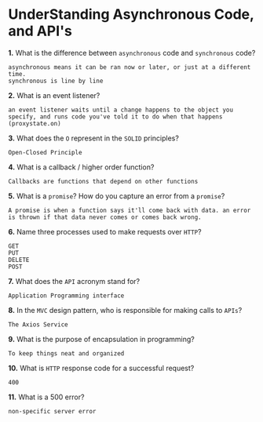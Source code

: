 # UnderStanding Asynchronous Code, and API's

**1.** What is the difference between `asynchronous` code and `synchronous` code?
<!-- enter you answer in the space below -->
```
asynchronous means it can be ran now or later, or just at a different time.
synchronous is line by line
```
**2.** What is an event listener?
<!-- enter you answer in the space below -->
```
an event listener waits until a change happens to the object you specify, and runs code you've told it to do when that happens (proxystate.on)
```
**3.** What does the `O` represent in the `SOLID` principles?
<!-- enter you answer in the space below -->
```
Open-Closed Principle
```
**4.** What is a callback / higher order function?
<!-- enter you answer in the space below -->
```
Callbacks are functions that depend on other functions
```
**5.** What is a `promise`? How do you capture an error from a `promise`?
<!-- enter you answer in the space below -->
```
A promise is when a function says it'll come back with data. an error is thrown if that data never comes or comes back wrong.
```
**6.** Name three processes used to make requests over `HTTP`?
<!-- enter you answer in the space below -->
```
GET
PUT
DELETE
POST
```
**7.** What does the `API` acronym stand for?
<!-- enter you answer in the space below -->
```
Application Programming interface
```
**8.** In the `MVC` design pattern, who is responsible for making calls to `APIs`?
<!-- enter you answer in the space below -->
```
The Axios Service
```
**9.** What is the purpose of encapsulation in programming?
<!-- enter you answer in the space below -->
```
To keep things neat and organized
```
**10.** What is `HTTP` response code for a successful request?
<!-- enter you answer in the space below -->
```
400
```
**11.** What is a 500 error?
<!-- enter you answer in the space below -->
```
non-specific server error
```